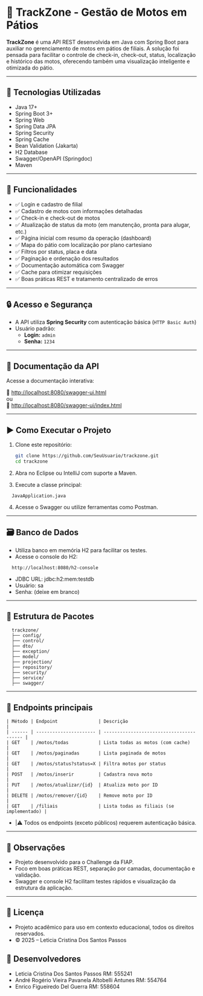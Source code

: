 # 🚀 TrackZone - Gestão de Motos em Pátios

**TrackZone** é uma API REST desenvolvida em Java com Spring Boot para auxiliar no gerenciamento de motos em pátios de filiais. A solução foi pensada para facilitar o controle de check-in, check-out, status, localização e histórico das motos, oferecendo também uma visualização inteligente e otimizada do pátio.

---

## 🧱 Tecnologias Utilizadas

- Java 17+
- Spring Boot 3+
- Spring Web
- Spring Data JPA
- Spring Security
- Spring Cache
- Bean Validation (Jakarta)
- H2 Database
- Swagger/OpenAPI (Springdoc)
- Maven

---

## 🧩 Funcionalidades

- ✅ Login e cadastro de filial
- ✅ Cadastro de motos com informações detalhadas
- ✅ Check-in e check-out de motos
- ✅ Atualização de status da moto (em manutenção, pronta para alugar, etc.)
- ✅ Página inicial com resumo da operação (dashboard)
- ✅ Mapa do pátio com localização por plano cartesiano
- ✅ Filtros por status, placa e data
- ✅ Paginação e ordenação dos resultados
- ✅ Documentação automática com Swagger
- ✅ Cache para otimizar requisições
- ✅ Boas práticas REST e tratamento centralizado de erros

---

## 🔒 Acesso e Segurança

- A API utiliza **Spring Security** com autenticação básica (`HTTP Basic Auth`)
- Usuário padrão:  
  - **Login:** `admin`  
  - **Senha:** `1234`

---

## 📑 Documentação da API

Acesse a documentação interativa:

🔗 [http://localhost:8080/swagger-ui.html](http://localhost:8080/swagger-ui.html)  
ou  
🔗 [http://localhost:8080/swagger-ui/index.html](http://localhost:8080/swagger-ui/index.html)

---

## ▶️ Como Executar o Projeto

1. Clone este repositório:
   ```bash
   git clone https://github.com/SeuUsuario/trackzone.git
   cd trackzone
   
2. Abra no Eclipse ou IntelliJ com suporte a Maven.

3. Execute a classe principal:
```
  JavaApplication.java
```
4. Acesse o Swagger ou utilize ferramentas como Postman.

---

## 🗃️ Banco de Dados

- Utiliza banco em memória H2 para facilitar os testes.
- Acesse o console do H2:
```
  http://localhost:8080/h2-console
```
- JDBC URL: jdbc:h2:mem:testdb
- Usuário: sa
- Senha: (deixe em branco)

---

## 📁 Estrutura de Pacotes
```
  trackzone/
  ├── config/
  ├── control/
  ├── dto/
  ├── exception/
  ├── model/
  ├── projection/
  ├── repository/
  ├── security/
  ├── service/
  ├── swagger/

```

---

## 📄 Endpoints principais

```
| Método | Endpoint               | Descrição                                |
| ------ | ---------------------- | ---------------------------------------- |
| GET    | /motos/todas           | Lista todas as motos (com cache)         |
| GET    | /motos/paginadas       | Lista paginada de motos                  |
| GET    | /motos/status?status=X | Filtra motos por status                  |
| POST   | /motos/inserir         | Cadastra nova moto                       |
| PUT    | /motos/atualizar/{id}  | Atualiza moto por ID                     |
| DELETE | /motos/remover/{id}    | Remove moto por ID                       |
| GET    | /filiais               | Lista todas as filiais (se implementado) |

```
- |⚠️ Todos os endpoints (exceto públicos) requerem autenticação básica.

---

## 📌 Observações

- Projeto desenvolvido para o Challenge da FIAP.
- Foco em boas práticas REST, separação por camadas, documentação e validação.
- Swagger e console H2 facilitam testes rápidos e visualização da estrutura da aplicação.

---

## 📄 Licença
- Projeto acadêmico para uso em contexto educacional, todos os direitos reservados.
- © 2025 – Leticia Cristina Dos Santos Passos

## 👥 Desenvolvedores

- Leticia Cristina Dos Santos Passos RM: 555241
- André Rogério Vieira Pavanela Altobelli Antunes RM: 554764
- Enrico Figueiredo Del Guerra RM: 558604








